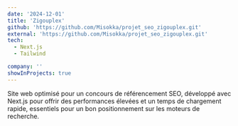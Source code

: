 ```yaml
---
date: '2024-12-01'
title: 'Zigouplex'
github: 'https://github.com/Misokka/projet_seo_zigouplex.git'
external: 'https://github.com/Misokka/projet_seo_zigouplex.git'
tech:
  - Next.js
  - Tailwind

company: ''
showInProjects: true
---
```


Site web optimisé pour un concours de référencement SEO, développé avec Next.js pour offrir des performances élevées et un temps de chargement rapide, essentiels pour un bon positionnement sur les moteurs de recherche.
